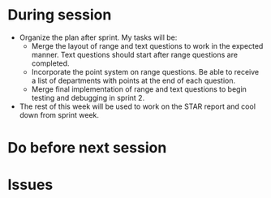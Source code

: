 # During session
- Organize the plan after sprint. My tasks will be:
    * Merge the layout of range and text questions to work in the expected manner. Text questions should start after range questions are completed.
    * Incorporate the point system on range questions. Be able to receive a list of departments with points at the end of each question.
    * Merge final implementation of range and text questions to begin testing and debugging in sprint 2.
- The rest of this week will be used to work on the STAR report and cool down from sprint week. 

# Do before next session

# Issues
